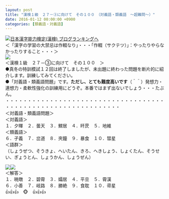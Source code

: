 ```yaml
---
layout: post
title: "漢検１級　２７－③に向けて　その１００　（対義語・類義語　～超難問～）"
date: 2016-01-12 00:00:00 +0900
categories: [類義語・対義語]
---
```


[![](/syuusyuu9701/assets/images/漢検１級-２７－③に向けて-その１００-（対義語・類義語-～超難問～）-br_c_3028_1.gif)](http://blog.with2.net/link.php?1659096:3028 "日本漢字能力検定(漢検) ブログランキングへ")[日本漢字能力検定(漢検) ブログランキングへ](http://blog.with2.net/link.php?1659096:3028)  
＜「漢字の学習の大禁忌は作輟なり」・・・「作輟（サクテツ）」：やったりやらなかったりすること・・・＞  
![](/syuusyuu9701/assets/images/漢検１級-２７－③に向けて-その１００-（対義語・類義語-～超難問～）-1c4b2adbd7f714407e74180a26147b2a.png)  
＜漢検１級　２７－③に向けて　その１００　＞  
●真冬の特訓模試１２回は終了しましたが、未出題に終わった問題を断片的に紹介します。訓練してみてください。  
●「対義語・類義語問題」です。**ただし、とても難度高いです**（＾＾）発想力・連想力・柔軟性強化の訓練用にどうぞ。本番ではまず出ないでしょう・・・たぶん。  
・・・・・・・・・・・・・・・・・・・・・・・・・・・・・・・・・・・・・・・・・・・・・・・・・・・・・・・・・・・・・・  
＜対義語・類義語問題＞  
＜対義語＞  
１．夕暉　２．曇天　３．鰥居　４．旰昃　５．地維  
＜類義語＞  
６．孑義　７．岔道　８．夾鐘　９．暴食　１０．彗星  
＜語群＞  
（しょうぜつ、そうきょ、へいたん、きろ、へきしょう、しょくたん、そうせい、ぎょうとん、しょうかん、しょうぜん）  
  
![](/syuusyuu9701/assets/images/漢検１級-２７－③に向けて-その１００-（対義語・類義語-～超難問～）-9190754a9d94b340486a5c66bc90c38c.jpg)![](/syuusyuu9701/assets/images/漢検１級-２７－③に向けて-その１００-（対義語・類義語-～超難問～）-d3921487c5dc2fdfd60104d82bfba8e9.jpg)  
＜解答＞  
１．暁暾　２．碧霄　３．孀居　４．平旦　５．霄漢  
６．小善　７．岐路　８．勝絶　９．食耽　１０．帚星  
👍👍👍　🐵　👍👍👍  